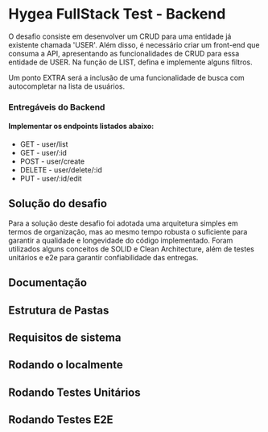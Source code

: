 
# Hygea FullStack Test - Backend

O desafio consiste em desenvolver um CRUD para uma entidade já existente chamada 'USER'. Além disso, é necessário criar um front-end que consuma a API, apresentando as funcionalidades de CRUD para essa entidade de USER. Na função de LIST, defina e implemente alguns filtros.

Um ponto EXTRA será a inclusão de uma funcionalidade de busca com autocompletar na lista de usuários.

### Entregáveis do Backend
#### Implementar os endpoints listados abaixo:
- GET - user/list
- GET - user/:id
- POST - user/create
- DELETE - user/delete/:id
- PUT - user/:id/edit

## Solução do desafio

Para a solução deste desafio foi adotada uma arquitetura simples em termos de organização, mas ao mesmo tempo robusta o suficiente para garantir a qualidade e longevidade do código implementado. Foram utilizados alguns conceitos de SOLID e Clean Architecture, além de testes unitários e e2e para garantir confiabilidade das entregas.

## Documentação

## Estrutura de Pastas

## Requisitos de sistema

## Rodando o localmente

## Rodando Testes Unitários

## Rodando Testes E2E